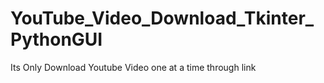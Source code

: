 # YouTube_Video_Download_Tkinter_PythonGUI
 Its Only Download Youtube Video one at a time through link
